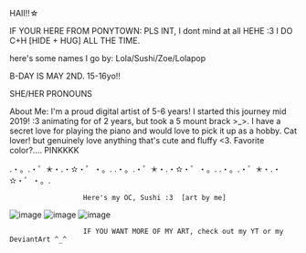 

HAII!!☆


IF YOUR HERE FROM PONYTOWN:
PLS INT, I dont mind at all  HEHE :3 
I DO C+H [HIDE + HUG] ALL THE TIME.



here's some names I go by:
Lola/Sushi/Zoe/Lolapop

B-DAY IS MAY 2ND. 15-16yo!!

SHE/HER PRONOUNS 

About Me:
I'm a proud digital artist of 5-6 years! I started this journey mid 2019! :3 
animating for of 2 years, but took a 5 mount brack >_>.
I have a secret love for playing the piano and would love to pick it up as a hobby.
Cat lover! but genuinely love anything that's cute and fluffy <3.
Favorite color?.... PINKKKK

.・。.・゜✭・.・✫・゜・。.  .・。.・゜✭・.・✫・゜・。.  .・。.・゜✭・.・✫・゜・。.

                      Here's my OC, Sushi :3  [art by me]
![image](https://github.com/user-attachments/assets/227f3b2f-f6da-44b6-a2f4-08b035d682b9)
![image](https://github.com/user-attachments/assets/659494bf-b251-41bf-a669-29dc0c5bc4e3) 
![image](https://github.com/user-attachments/assets/63a47edb-2b7a-43ea-857c-ac4dcdc377e1)

                      IF YOU WANT MORE OF MY ART, check out my YT or my DeviantArt ^_^
